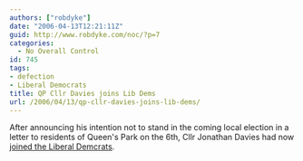 ```yaml
---
authors: ["robdyke"]
date: "2006-04-13T12:21:11Z"
guid: http://www.robdyke.com/noc/?p=7
categories:
  - No Overall Control
id: 745
tags:
- defection
- Liberal Democrats
title: QP Cllr Davies joins Lib Dems
url: /2006/04/13/qp-cllr-davies-joins-lib-dems/
---
```

After announcing his intention not to stand in the coming local election in a letter to residents of Queen's Park on the 6th, Cllr Jonathan Davies had now [joined the Liberal Demcrats](http://www.brentlibdems.org.uk/news/299.html).